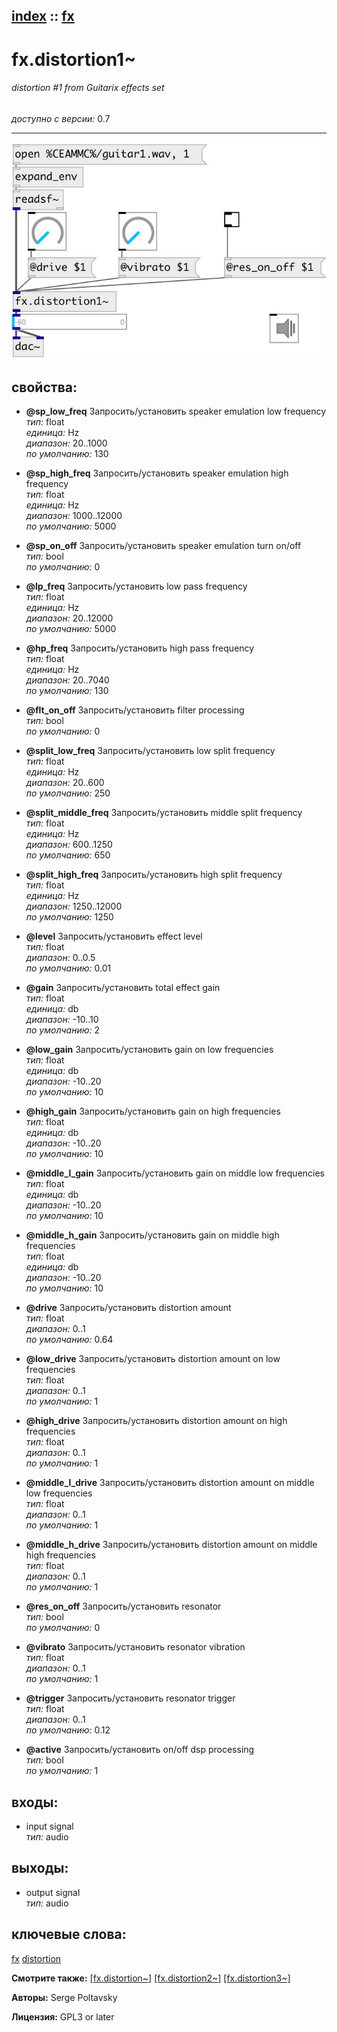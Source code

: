 [index](index.html) :: [fx](category_fx.html)
---

# fx.distortion1~

###### distortion #1 from Guitarix effects set

*доступно с версии:* 0.7

---




[![example](../examples/img/fx.distortion1~.jpg)](../examples/pd/fx.distortion1~.pd)







## свойства:

* **@sp_low_freq** 
Запросить/установить speaker emulation low frequency<br>
_тип:_ float<br>
_единица:_ Hz<br>
_диапазон:_ 20..1000<br>
_по умолчанию:_ 130<br>

* **@sp_high_freq** 
Запросить/установить speaker emulation high frequency<br>
_тип:_ float<br>
_единица:_ Hz<br>
_диапазон:_ 1000..12000<br>
_по умолчанию:_ 5000<br>

* **@sp_on_off** 
Запросить/установить speaker emulation turn on/off<br>
_тип:_ bool<br>
_по умолчанию:_ 0<br>

* **@lp_freq** 
Запросить/установить low pass frequency<br>
_тип:_ float<br>
_единица:_ Hz<br>
_диапазон:_ 20..12000<br>
_по умолчанию:_ 5000<br>

* **@hp_freq** 
Запросить/установить high pass frequency<br>
_тип:_ float<br>
_единица:_ Hz<br>
_диапазон:_ 20..7040<br>
_по умолчанию:_ 130<br>

* **@flt_on_off** 
Запросить/установить filter processing<br>
_тип:_ bool<br>
_по умолчанию:_ 0<br>

* **@split_low_freq** 
Запросить/установить low split frequency<br>
_тип:_ float<br>
_единица:_ Hz<br>
_диапазон:_ 20..600<br>
_по умолчанию:_ 250<br>

* **@split_middle_freq** 
Запросить/установить middle split frequency<br>
_тип:_ float<br>
_единица:_ Hz<br>
_диапазон:_ 600..1250<br>
_по умолчанию:_ 650<br>

* **@split_high_freq** 
Запросить/установить high split frequency<br>
_тип:_ float<br>
_единица:_ Hz<br>
_диапазон:_ 1250..12000<br>
_по умолчанию:_ 1250<br>

* **@level** 
Запросить/установить effect level<br>
_тип:_ float<br>
_диапазон:_ 0..0.5<br>
_по умолчанию:_ 0.01<br>

* **@gain** 
Запросить/установить total effect gain<br>
_тип:_ float<br>
_единица:_ db<br>
_диапазон:_ -10..10<br>
_по умолчанию:_ 2<br>

* **@low_gain** 
Запросить/установить gain on low frequencies<br>
_тип:_ float<br>
_единица:_ db<br>
_диапазон:_ -10..20<br>
_по умолчанию:_ 10<br>

* **@high_gain** 
Запросить/установить gain on high frequencies<br>
_тип:_ float<br>
_единица:_ db<br>
_диапазон:_ -10..20<br>
_по умолчанию:_ 10<br>

* **@middle_l_gain** 
Запросить/установить gain on middle low frequencies<br>
_тип:_ float<br>
_единица:_ db<br>
_диапазон:_ -10..20<br>
_по умолчанию:_ 10<br>

* **@middle_h_gain** 
Запросить/установить gain on middle high frequencies<br>
_тип:_ float<br>
_единица:_ db<br>
_диапазон:_ -10..20<br>
_по умолчанию:_ 10<br>

* **@drive** 
Запросить/установить distortion amount<br>
_тип:_ float<br>
_диапазон:_ 0..1<br>
_по умолчанию:_ 0.64<br>

* **@low_drive** 
Запросить/установить distortion amount on low frequencies<br>
_тип:_ float<br>
_диапазон:_ 0..1<br>
_по умолчанию:_ 1<br>

* **@high_drive** 
Запросить/установить distortion amount on high frequencies<br>
_тип:_ float<br>
_диапазон:_ 0..1<br>
_по умолчанию:_ 1<br>

* **@middle_l_drive** 
Запросить/установить distortion amount on middle low frequencies<br>
_тип:_ float<br>
_диапазон:_ 0..1<br>
_по умолчанию:_ 1<br>

* **@middle_h_drive** 
Запросить/установить distortion amount on middle high frequencies<br>
_тип:_ float<br>
_диапазон:_ 0..1<br>
_по умолчанию:_ 1<br>

* **@res_on_off** 
Запросить/установить resonator<br>
_тип:_ bool<br>
_по умолчанию:_ 0<br>

* **@vibrato** 
Запросить/установить resonator vibration<br>
_тип:_ float<br>
_диапазон:_ 0..1<br>
_по умолчанию:_ 1<br>

* **@trigger** 
Запросить/установить resonator trigger<br>
_тип:_ float<br>
_диапазон:_ 0..1<br>
_по умолчанию:_ 0.12<br>

* **@active** 
Запросить/установить on/off dsp processing<br>
_тип:_ bool<br>
_по умолчанию:_ 1<br>



## входы:

* input signal<br>
_тип:_ audio



## выходы:

* output signal<br>
_тип:_ audio



## ключевые слова:

[fx](keywords/fx.html)
[distortion](keywords/distortion.html)



**Смотрите также:**
[\[fx.distortion~\]](fx.distortion~.html)
[\[fx.distortion2~\]](fx.distortion2~.html)
[\[fx.distortion3~\]](fx.distortion3~.html)




**Авторы:** Serge Poltavsky




**Лицензия:** GPL3 or later






